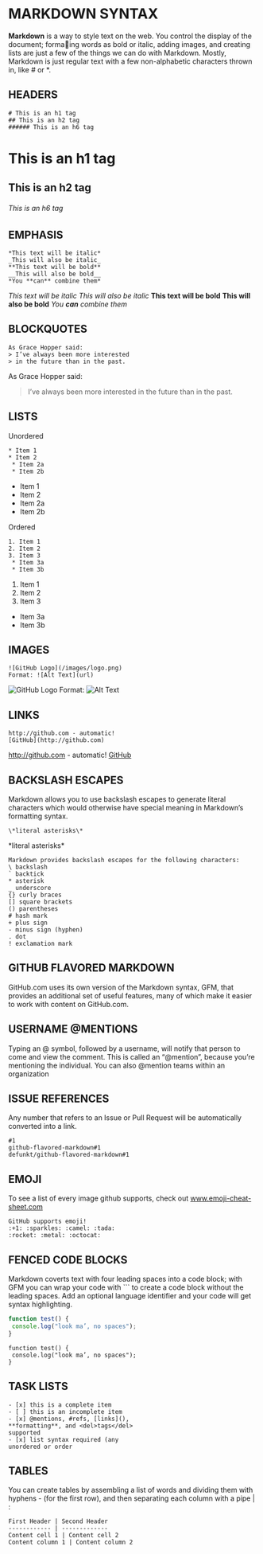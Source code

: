 # MARKDOWN SYNTAX

**Markdown** is a way to style text on the web. You control the display of the document; formaing words as bold or italic, adding images, and creating lists are just a few of the things we can do with Markdown. Mostly, Markdown is just regular text with a few non-alphabetic characters thrown in, like # or *.

## HEADERS
```
# This is an h1 tag
## This is an h2 tag
###### This is an h6 tag
```
# This is an h1 tag
## This is an h2 tag
###### This is an h6 tag

## EMPHASIS
```
*This text will be italic*
_This will also be italic_
**This text will be bold**
__This will also be bold__
*You **can** combine them*
```
*This text will be italic*
_This will also be italic_
**This text will be bold**
__This will also be bold__
*You **can** combine them*

## BLOCKQUOTES
```
As Grace Hopper said:
> I’ve always been more interested
> in the future than in the past.
```
As Grace Hopper said:
> I’ve always been more interested
> in the future than in the past.

## LISTS
Unordered
```
* Item 1
* Item 2
 * Item 2a
 * Item 2b
```
* Item 1
* Item 2
 * Item 2a
 * Item 2b

Ordered
```
1. Item 1
2. Item 2
3. Item 3
 * Item 3a
 * Item 3b
```
1. Item 1
2. Item 2
3. Item 3
 * Item 3a
 * Item 3b

## IMAGES
```
![GitHub Logo](/images/logo.png)
Format: ![Alt Text](url)
```
![GitHub Logo](/images/logo.png)
Format: ![Alt Text](url)

## LINKS
```
http://github.com - automatic!
[GitHub](http://github.com)
```
http://github.com - automatic!
[GitHub](http://github.com)

## BACKSLASH ESCAPES
Markdown allows you to use backslash escapes to generate literal characters which would otherwise have special meaning in Markdown’s formatting syntax.
```
\*literal asterisks\*
```
\*literal asterisks\*
```
Markdown provides backslash escapes for the following characters:
\ backslash
` backtick
* asterisk
_ underscore
{} curly braces
[] square brackets
() parentheses
# hash mark
+ plus sign
- minus sign (hyphen)
. dot
! exclamation mark
```

## GITHUB FLAVORED MARKDOWN
GitHub.com uses its own version of the Markdown syntax, GFM, that provides an additional set of useful features, many of which make it easier to work with content on GitHub.com.

## USERNAME @MENTIONS
Typing an @ symbol, followed by a username, will notify that person to come and view the comment. This is called an “@mention”, because you’re mentioning the individual. You can also @mention teams within an organization

## ISSUE REFERENCES
Any number that refers to an Issue or Pull Request will be automatically converted into a link.
```
#1
github-flavored-markdown#1
defunkt/github-flavored-markdown#1
```

## EMOJI
To see a list of every image github supports, check out www.emoji-cheat-sheet.com
```
GitHub supports emoji!
:+1: :sparkles: :camel: :tada:
:rocket: :metal: :octocat: 
```

## FENCED CODE BLOCKS
Markdown coverts text with four leading spaces into a code block; with GFM you can wrap your code with ``` to create a code block without the leading spaces. Add an optional language identifier and your code will get syntax highlighting.

```javascript
function test() {
 console.log("look ma’, no spaces");
}
```
```
function test() {
 console.log("look ma’, no spaces");
}
```

## TASK LISTS
```
- [x] this is a complete item
- [ ] this is an incomplete item
- [x] @mentions, #refs, [links](),
**formatting**, and <del>tags</del>
supported
- [x] list syntax required (any
unordered or order
```

## TABLES
You can create tables by assembling a list of words and dividing them with hyphens - (for the first row), and then separating each column with a pipe | :
```
First Header | Second Header
------------ | -------------
Content cell 1 | Content cell 2
Content column 1 | Content column 2
```